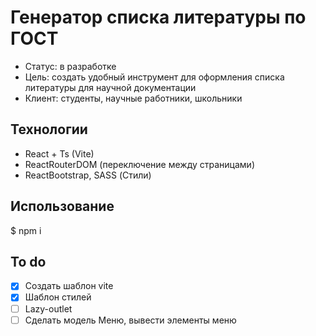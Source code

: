 # Генератор списка литературы по ГОСТ
- Статус: в разработке
- Цель: создать удобный инструмент для оформления списка литературы для научной документации
- Клиент: студенты, научные работники, школьники

## Технологии
- React + Ts (Vite)
- ReactRouterDOM (переключение между страницами)
- ReactBootstrap, SASS (Стили)

## Использование
$ npm i 

## To do
- [x] Создать шаблон vite
- [x] Шаблон стилей 
- [ ] Lazy-outlet
- [ ] Сделать модель Меню, вывести элементы меню

